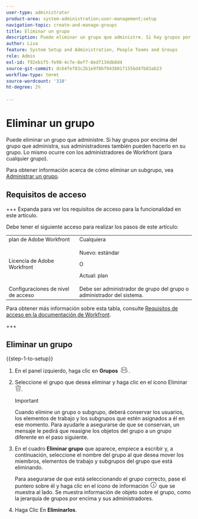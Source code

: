 ```yaml
---
user-type: administrator
product-area: system-administration;user-management;setup
navigation-topic: create-and-manage-groups
title: Eliminar un grupo
description: Puede eliminar un grupo que administre. Si hay grupos por encima del grupo que administra, sus administradores también pueden hacerlo en su grupo. Lo mismo ocurre con los administradores de Workfront (para cualquier grupo).
author: Lisa
feature: System Setup and Administration, People Teams and Groups
role: Admin
exl-id: f92eb1f5-fe98-4c7e-8ef7-8ed7134db8d4
source-git-commit: dc64fef83c2b1e9f8bf9438017155bd47b83ab23
workflow-type: tm+mt
source-wordcount: '310'
ht-degree: 2%

---
```


# Eliminar un grupo

Puede eliminar un grupo que administre. Si hay grupos por encima del grupo que administra, sus administradores también pueden hacerlo en su grupo. Lo mismo ocurre con los administradores de Workfront (para cualquier grupo).

Para obtener información acerca de cómo eliminar un subgrupo, vea [Administrar un grupo](../../../administration-and-setup/manage-groups/create-and-manage-groups/manage-a-group.md).

## Requisitos de acceso

+++ Expanda para ver los requisitos de acceso para la funcionalidad en este artículo.

Debe tener el siguiente acceso para realizar los pasos de este artículo:

<table style="table-layout:auto"> 
 <col> 
 <col> 
 <tbody> 
  <tr> 
   <td role="rowheader">plan de Adobe Workfront</td> 
   <td>Cualquiera</td> 
  </tr> 
  <tr> 
  <tr> 
   <td role="rowheader">Licencia de Adobe Workfront</td> 
   <td><p>Nuevo: estándar</p>
       <p>O</p>
       <p>Actual: plan</p></td>
  </tr> 
  </tr> 
  <tr> 
   <td role="rowheader">Configuraciones de nivel de acceso</td> 
   <td>Debe ser administrador de grupo del grupo o administrador del sistema.</td>
  </tr> 
 </tbody> 
</table>

Para obtener más información sobre esta tabla, consulte [Requisitos de acceso en la documentación de Workfront](/help/quicksilver/administration-and-setup/add-users/access-levels-and-object-permissions/access-level-requirements-in-documentation.md).

+++

## Eliminar un grupo

{{step-1-to-setup}}

1. En el panel izquierdo, haga clic en **Grupos** ![](assets/groups-icon.png).

1. Seleccione el grupo que desea eliminar y haga clic en el icono Eliminar ![](assets/delete.png).

   >[!IMPORTANT]
   >
   >Cuando elimine un grupo o subgrupo, deberá conservar los usuarios, los elementos de trabajo y los subgrupos que estén asignados a él en ese momento. Para ayudarle a asegurarse de que se conservan, un mensaje le pedirá que reasigne los objetos del grupo a un grupo diferente en el paso siguiente.

1. En el cuadro **Eliminar grupo** que aparece, empiece a escribir y, a continuación, seleccione el nombre del grupo al que desea mover los miembros, elementos de trabajo y subgrupos del grupo que está eliminando.

   Para asegurarse de que está seleccionando el grupo correcto, pase el puntero sobre él y haga clic en el icono de información ![](assets/info-icon.png) que se muestra al lado. Se muestra información de objeto sobre el grupo, como la jerarquía de grupos por encima y sus administradores.

1. Haga Clic En **Eliminarlos**.
